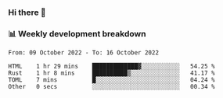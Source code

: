 ### Hi there 👋

### 📊 Weekly development breakdown
<!--START_SECTION:waka-->

```text
From: 09 October 2022 - To: 16 October 2022

HTML    1 hr 29 mins    █████████████▓░░░░░░░░░░░   54.25 %
Rust    1 hr 8 mins     ██████████▒░░░░░░░░░░░░░░   41.17 %
TOML    7 mins          █░░░░░░░░░░░░░░░░░░░░░░░░   04.24 %
Other   0 secs          ░░░░░░░░░░░░░░░░░░░░░░░░░   00.34 %
```

<!--END_SECTION:waka-->
